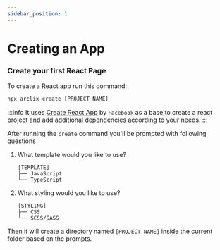 ```yaml
---
sidebar_position: 1
---
```


# Creating an App

### Create your first React Page

To create a React app run this command:

```bash
npx arclix create [PROJECT NAME]
```

:::info
It uses [Create React App](https://create-react-app.dev/) by `Facebook` as a base to create a react project and add additional dependencies according to your needs.
:::

After running the `create` command you'll be prompted with following questions

1. What template would you like to use?
    ```
    [TEMPLATE]
    ├── JavaScript
    └── TypeScript
    ```
2. What styling would you like to use?
    ```
    [STYLING]
    ├── CSS
    └── SCSS/SASS
    ```

Then it will create a directory named `[PROJECT NAME]` inside the current folder based on the prompts.
